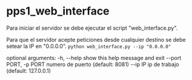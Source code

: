 # pps1_web_interface

Para iniciar el servidor se debe ejecutar el script "web_interface.py".

Para que el servidor acepte peticiones desde cualquier destino se debe setear la IP en "0.0.0.0". 
``` python web_interface.py --ip "0.0.0.0" ```

optional arguments:
  -h, --help            show this help message and exit
  --port PORT, -p PORT  numero de puerto (default: 8081)
  --ip IP               ip de trabajo (default: 127.0.0.1)
